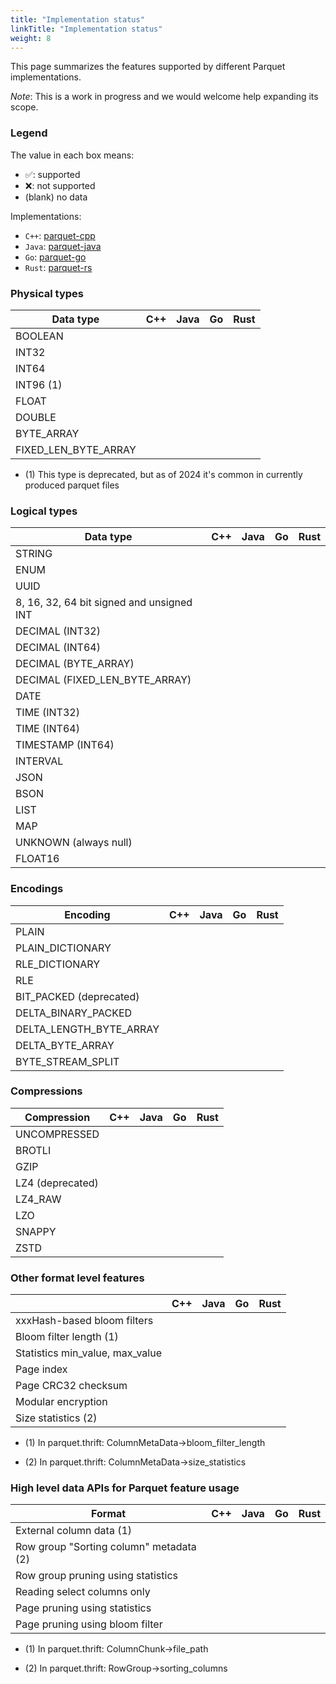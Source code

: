 ```yaml
---
title: "Implementation status"
linkTitle: "Implementation status"
weight: 8
---
```


This page summarizes the features supported by different Parquet
implementations.

*Note*: This is a work in progress and we would welcome help expanding its scope.

### Legend
The value in each box means:
* ✅: supported
* ❌: not supported
* (blank) no data

Implementations:
* `C++`: [parquet-cpp](https://github.com/apache/arrow/tree/main/cpp/src/parquet)
* `Java`: [parquet-java](https://github.com/apache/parquet-java)
* `Go`: [parquet-go](https://github.com/apache/arrow-go/tree/main/parquet)
* `Rust`: [parquet-rs](https://github.com/apache/arrow-rs/blob/main/parquet/README.md)



### Physical types

| Data type                                 | C++   | Java   | Go    | Rust  |
| ----------------------------------------- | ----- | ------ | ----- | ----- |
| BOOLEAN                                   |       |        |       |       |
| INT32                                     |       |        |       |       |
| INT64                                     |       |        |       |       |
| INT96 (1)                                 |       |        |       |       |
| FLOAT                                     |       |        |       |       |
| DOUBLE                                    |       |        |       |       |
| BYTE_ARRAY                                |       |        |       |       |
| FIXED_LEN_BYTE_ARRAY                      |       |        |       |       |

* \(1) This type is deprecated, but as of 2024 it's common in currently produced parquet files


### Logical types

| Data type                                 | C++   | Java   | Go    | Rust  |
| ----------------------------------------- | ----- | ------ | ----- | ----- |
| STRING                                    |       |        |       |       |
| ENUM                                      |       |        |       |       |
| UUID                                      |       |        |       |       |
| 8, 16, 32, 64 bit signed and unsigned INT |       |        |       |       |
| DECIMAL (INT32)                           |       |        |       |       |
| DECIMAL (INT64)                           |       |        |       |       |
| DECIMAL (BYTE_ARRAY)                      |       |        |       |       |
| DECIMAL (FIXED_LEN_BYTE_ARRAY)            |       |        |       |       |
| DATE                                      |       |        |       |       |
| TIME (INT32)                              |       |        |       |       |
| TIME (INT64)                              |       |        |       |       |
| TIMESTAMP (INT64)                         |       |        |       |       |
| INTERVAL                                  |       |        |       |       |
| JSON                                      |       |        |       |       |
| BSON                                      |       |        |       |       |
| LIST                                      |       |        |       |       |
| MAP                                       |       |        |       |       |
| UNKNOWN (always null)                     |       |        |       |       |
| FLOAT16                                   |       |        |       |       |

### Encodings

| Encoding                                  | C++   | Java   | Go    | Rust  |
| ----------------------------------------- | ----- | ------ | ----- | ----- |
| PLAIN                                     |       |        |       |       |
| PLAIN_DICTIONARY                          |       |        |       |       |
| RLE_DICTIONARY                            |       |        |       |       |
| RLE                                       |       |        |       |       |
| BIT_PACKED (deprecated)                   |       |        |       |       |
| DELTA_BINARY_PACKED                       |       |        |       |       |
| DELTA_LENGTH_BYTE_ARRAY                   |       |        |       |       |
| DELTA_BYTE_ARRAY                          |       |        |       |       |
| BYTE_STREAM_SPLIT                         |       |        |       |       |

### Compressions

| Compression                               | C++   | Java   | Go    | Rust  |
| ----------------------------------------- | ----- | ------ | ----- | ----- |
| UNCOMPRESSED                              |       |        |       |       |
| BROTLI                                    |       |        |       |       |
| GZIP                                      |       |        |       |       |
| LZ4 (deprecated)                          |       |        |       |       |
| LZ4_RAW                                   |       |        |       |       |
| LZO                                       |       |        |       |       |
| SNAPPY                                    |       |        |       |       |
| ZSTD                                      |       |        |       |       |

### Other format level features

|                                           | C++   | Java   | Go    | Rust  |
| ----------------------------------------- | ----- | ------ | ----- | ----- |
| xxxHash-based bloom filters               |       |        |       |       |
| Bloom filter length (1)                   |       |        |       |       |
| Statistics min_value, max_value           |       |        |       |       |
| Page index                                |       |        |       |       |
| Page CRC32 checksum                       |       |        |       |       |
| Modular encryption                        |       |        |       |       |
| Size statistics (2)                       |       |        |       |       |


* \(1) In parquet.thrift: ColumnMetaData->bloom_filter_length

* \(2) In parquet.thrift: ColumnMetaData->size_statistics

### High level data APIs for Parquet feature usage

| Format                                       | C++   | Java   | Go    | Rust  |
| -------------------------------------------- | ----- | ------ | ----- | ----- |
| External column data (1)                     |       |        |       |       |
| Row group "Sorting column" metadata (2)      |       |        |       |       |
| Row group pruning using statistics           |       |        |       |       |
| Reading select columns only                  |       |        |       |       |
| Page pruning using statistics                |       |        |       |       |
| Page pruning using bloom filter              |       |        |       |       |


* \(1) In parquet.thrift: ColumnChunk->file_path

* \(2) In parquet.thrift: RowGroup->sorting_columns
